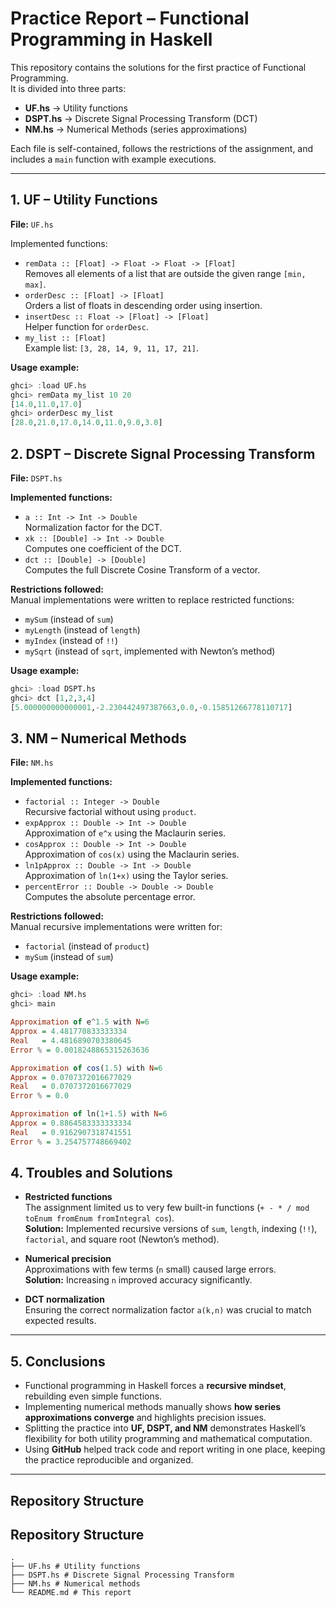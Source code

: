 # Practice Report – Functional Programming in Haskell

This repository contains the solutions for the first practice of Functional Programming.  
It is divided into three parts:

- **UF.hs** → Utility functions  
- **DSPT.hs** → Discrete Signal Processing Transform (DCT)  
- **NM.hs** → Numerical Methods (series approximations)  

Each file is self-contained, follows the restrictions of the assignment, and includes a `main` function with example executions.

---

## 1. UF – Utility Functions

**File:** `UF.hs`  

Implemented functions:
- `remData :: [Float] -> Float -> Float -> [Float]`  
  Removes all elements of a list that are outside the given range `[min, max]`.
- `orderDesc :: [Float] -> [Float]`  
  Orders a list of floats in descending order using insertion.
- `insertDesc :: Float -> [Float] -> [Float]`  
  Helper function for `orderDesc`.
- `my_list :: [Float]`  
  Example list: `[3, 28, 14, 9, 11, 17, 21]`.

**Usage example:**
```haskell
ghci> :load UF.hs
ghci> remData my_list 10 20
[14.0,11.0,17.0]
ghci> orderDesc my_list
[28.0,21.0,17.0,14.0,11.0,9.0,3.0]
```
## 2. DSPT – Discrete Signal Processing Transform

**File:** `DSPT.hs`  

**Implemented functions:**
- `a :: Int -> Int -> Double`  
  Normalization factor for the DCT.
- `xk :: [Double] -> Int -> Double`  
  Computes one coefficient of the DCT.
- `dct :: [Double] -> [Double]`  
  Computes the full Discrete Cosine Transform of a vector.

**Restrictions followed:**  
Manual implementations were written to replace restricted functions:  
- `mySum` (instead of `sum`)  
- `myLength` (instead of `length`)  
- `myIndex` (instead of `!!`)  
- `mySqrt` (instead of `sqrt`, implemented with Newton’s method)  

**Usage example:**
```haskell
ghci> :load DSPT.hs
ghci> dct [1,2,3,4]
[5.000000000000001,-2.230442497387663,0.0,-0.15851266778110717]
```
## 3. NM – Numerical Methods

**File:** `NM.hs`  

**Implemented functions:**
- `factorial :: Integer -> Double`  
  Recursive factorial without using `product`.
- `expApprox :: Double -> Int -> Double`  
  Approximation of `e^x` using the Maclaurin series.
- `cosApprox :: Double -> Int -> Double`  
  Approximation of `cos(x)` using the Maclaurin series.
- `ln1pApprox :: Double -> Int -> Double`  
  Approximation of `ln(1+x)` using the Taylor series.
- `percentError :: Double -> Double -> Double`  
  Computes the absolute percentage error.

**Restrictions followed:**  
Manual recursive implementations were written for:  
- `factorial` (instead of `product`)  
- `mySum` (instead of `sum`)  

**Usage example:**
```haskell
ghci> :load NM.hs
ghci> main

Approximation of e^1.5 with N=6
Approx = 4.481770833333334
Real   = 4.4816890703380645
Error % = 0.0018248865315263636

Approximation of cos(1.5) with N=6
Approx = 0.0707372016677029
Real   = 0.0707372016677029
Error % = 0.0

Approximation of ln(1+1.5) with N=6
Approx = 0.8864583333333334
Real   = 0.9162907318741551
Error % = 3.254757748669402
```

## 4. Troubles and Solutions

- **Restricted functions**  
  The assignment limited us to very few built-in functions (`+ - * / mod toEnum fromEnum fromIntegral cos`).  
  **Solution:** Implemented recursive versions of `sum`, `length`, indexing (`!!`), `factorial`, and square root (Newton’s method).

- **Numerical precision**  
  Approximations with few terms (`n` small) caused large errors.  
  **Solution:** Increasing `n` improved accuracy significantly.

- **DCT normalization**  
  Ensuring the correct normalization factor `a(k,n)` was crucial to match expected results.

---

## 5. Conclusions

- Functional programming in Haskell forces a **recursive mindset**, rebuilding even simple functions.  
- Implementing numerical methods manually shows **how series approximations converge** and highlights precision issues.  
- Splitting the practice into **UF, DSPT, and NM** demonstrates Haskell’s flexibility for both utility programming and mathematical computation.  
- Using **GitHub** helped track code and report writing in one place, keeping the practice reproducible and organized.

---

## Repository Structure

## Repository Structure
```
.
├── UF.hs # Utility functions
├── DSPT.hs # Discrete Signal Processing Transform
├── NM.hs # Numerical methods
└── README.md # This report
```

